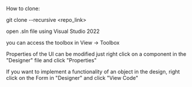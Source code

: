 How to clone: 

git clone --recursive <repo_link>

open .sln file using Visual Studio 2022

you can access the toolbox in View -> Toolbox

Properties of the UI can be modified just right click on a component in the "Designer" file and click "Properties"

If you want to implement a functionality of an object in the design, right click on the Form in "Designer" and click "View Code"
